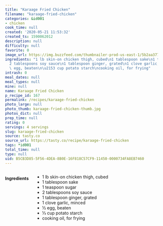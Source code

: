 ```yaml
---
title: "Karaage Fried Chicken"
filename: "karaage-fried-chicken"
categories: &id001
- chicken
cook_time: null
created: '2020-05-21 11:53:32'
created_ts: 1590062012
description: null
difficulty: null
favorite: 0
image_url: https://img.buzzfeed.com/thumbnailer-prod-us-east-1/5b2aa37781514ab68f18ae2a1ceb74e6/final3.jpg
ingredients: "1 lb skin-on chicken thigh, cubed\n1 tablespoon sake\n1 teaspoon sugar\n\
  2 tablespoons soy sauce\n1 tablespoon ginger, grated\n1 clove garlic, minced\n\xBD\
  \ egg, beaten\n\u2153 cup potato starch\ncooking oil, for frying"
intrash: 0
meal_dates: null
meal_types: null
mine: null
name: Karaage Fried Chicken
p_recipe_id: 167
permalink: /recipes/karaage-fried-chicken
photo_large: null
photo_thumb: karaage-fried-chicken-thumb.jpg
photos_dict: null
prep_time: null
rating: 0
servings: 4 servings
slug: karaage-fried-chicken
source: tasty.co
source_url: https://tasty.co/recipe/karaage-fried-chicken
tags: *id001
total_time: null
type: null
uid: B5CB3D85-5F56-4DEA-8B0E-16F818C57CF9-11450-0000734FA8EB7460
---
```

<div class="large-8 medium-7 columns" id="writeup">	</div><!-- #writeup -->
</div><!-- #row-one -->
<div class="row" id="row-two">	<div class="medium-4 small-5 columns" id="ingredients"><h4>Ingredients</h4><div class="box box-ingredients content"><ul>
<li>1 lb skin-on chicken thigh, cubed</li>
<li>1 tablespoon sake</li>
<li>1 teaspoon sugar</li>
<li>2 tablespoons soy sauce</li>
<li>1 tablespoon ginger, grated</li>
<li>1 clove garlic, minced</li>
<li>½ egg, beaten</li>
<li>⅓ cup potato starch</li>
<li>cooking oil, for frying</li>
</ul>
</div>	</div>	<div class="medium-6 small-7 columns" id="directions">	</div>